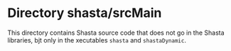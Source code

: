 # Directory shasta/srcMain

This directory contains Shasta source code that does not go in the Shasta libraries, bjt only in the xecutables `shasta` and `shastaDynamic`.
